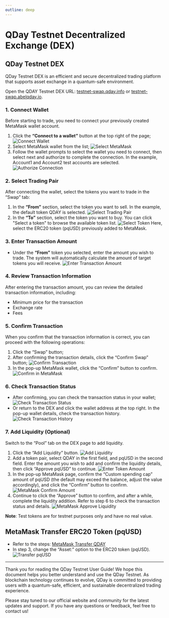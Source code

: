 ```yaml
---
outline: deep
---
```


# QDay Testnet Decentralized Exchange (DEX)

## QDay Testnet DEX

QDay Testnet DEX is an efficient and secure decentralized trading platform that supports asset exchange in a quantum-safe environment.

Open the QDAY Testnet DEX URL: [testnet-swap.qday.info](https://testnet-swap.qday.info/) or [testnet-swap.abelqday.io](https://testnet-swap.abelqday.io).

### 1. Connect Wallet

Before starting to trade, you need to connect your previously created MetaMask wallet account.

1. Click the **“Connect to a wallet”** button at the top right of the page;
   ![Connect Wallet](/qday-testnet/swap/connect-wallet.png)<br>
2. Select MetaMask wallet from the list;
   ![Select MetaMask](/qday-testnet/swap/select-metamask.png)<br>
3. Follow the wallet prompts to select the wallet you need to connect, then select next and authorize to complete the connection. In the example, Account1 and Account2 test accounts are selected.
   ![Authorize Connection](/qday-testnet/swap/connect-authorize.png)

### 2. Select Trading Pair

After connecting the wallet, select the tokens you want to trade in the “Swap” tab:

1. In the **“From”** section, select the token you want to sell. In the example, the default token QDAY is selected.
   ![Select Trading Pair](/qday-testnet/swap/select-pair.png)<br>
2. In the **“To”** section, select the token you want to buy. You can click "Select a token" to browse the available token list.
   ![Select Token](/qday-testnet/swap/select-token.png)
   Here, select the ERC20 token (pqUSD) previously added to MetaMask.

### 3. Enter Transaction Amount

- Under the **“From”** token you selected, enter the amount you wish to trade. The system will automatically calculate the amount of target tokens you will receive.
  ![Enter Transaction Amount](/qday-testnet/swap/input-qday-amount.png)

### 4. Review Transaction Information

After entering the transaction amount, you can review the detailed transaction information, including:
- Minimum price for the transaction
- Exchange rate
- Fees

### 5. Confirm Transaction

When you confirm that the transaction information is correct, you can proceed with the following operations:

1. Click the “Swap” button;
2. After confirming the transaction details, click the “Confirm Swap” button;
   ![Confirm Transaction](/qday-testnet/swap/confirm-swap.png)<br>
3. In the pop-up MetaMask wallet, click the “Confirm” button to confirm.
   ![Confirm in MetaMask](/qday-testnet/swap/metamask-confirm.png)

### 6. Check Transaction Status

- After confirming, you can check the transaction status in your wallet;
   ![Check Transaction Status](/qday-testnet/swap/metamask-dex-transaction-status.png)<br>
- Or return to the DEX and click the wallet address at the top right. In the pop-up wallet details, check the transaction history.
   ![Check Transaction History](/qday-testnet/swap/dex-transactions-list.png)

### 7. Add Liquidity (Optional)

Switch to the “Pool” tab on the DEX page to add liquidity.

1. Click the “Add Liquidity” button.
   ![Add Liquidity](/qday-testnet/swap/add-liquidity.png)<br>
2. Add a token pair, select QDAY in the first field, and pqUSD in the second field. Enter the amount you wish to add and confirm the liquidity details, then click “Approve pqUSD” to continue.
   ![Enter Token Amount](/qday-testnet/swap/input-liquidity-amount.png)<br>
3. In the pop-up MetaMask page, confirm the “Custom spending cap” amount of pqUSD (the default may exceed the balance, adjust the value accordingly), and click the “Confirm” button to confirm.
   ![MetaMask Confirm Amount](/qday-testnet/swap/metamask-confirm-liquidity.png)<br>
4. Continue to click the “Approve” button to confirm, and after a while, complete the liquidity addition. Refer to step 6 to check the transaction status and details.
   ![MetaMask Approve Liquidity](/qday-testnet/swap/metamask-approve-liquidity.png)

**Note**: Test tokens are for testnet purposes only and have no real value.

## MetaMask Transfer ERC20 Token (pqUSD)

- Refer to the steps: [MetaMask Transfer QDAY](/zh/guide/qday-testnet/qday-faucet.html#metamask-转账-qday)
- In step 3, change the “Asset:” option to the ERC20 token (pqUSD).
  ![Transfer pqUSD](/qday-testnet/swap/transaction-pqusd.png)

---

Thank you for reading the QDay Testnet User Guide! We hope this document helps you better understand and use the QDay Testnet. As blockchain technology continues to evolve, QDay is committed to providing users with a quantum-safe, efficient, and sustainable decentralized trading experience.

Please stay tuned to our official website and community for the latest updates and support. If you have any questions or feedback, feel free to contact us!
